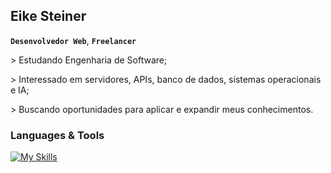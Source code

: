 ## Eike Steiner
**`Desenvolvedor Web`**, **`Freelancer`**

<p>> Estudando Engenharia de Software;</p>
<p>> Interessado em servidores, APIs, banco de dados, sistemas operacionais e IA;</p>
<p>> Buscando oportunidades para aplicar e expandir meus conhecimentos.</p>

### Languages & Tools

[![My Skills](https://skillicons.dev/icons?i=html,css,javascript,java)]()

<!--
**eikesteiner/eikesteiner** is a ✨ _special_ ✨ repository because its `README.md` (this file) appears on your GitHub profile.

Here are some ideas to get you started:

- 🔭 I’m currently working on ...
- 🌱 I’m currently learning ...
- 👯 I’m looking to collaborate on ...
- 🤔 I’m looking for help with ...
- 💬 Ask me about ...
- 📫 How to reach me: ...
- 😄 Pronouns: ...
- ⚡ Fun fact: ...
-->
